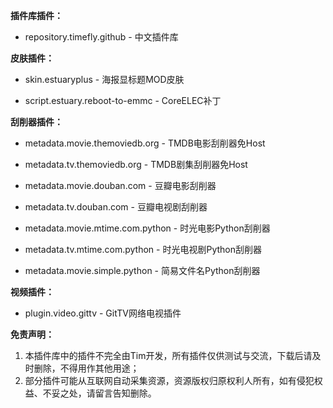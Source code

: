 **插件库插件：**

* repository.timefly.github - 中文插件库


**皮肤插件：**

* skin.estuaryplus - 海报显标题MOD皮肤

* script.estuary.reboot-to-emmc - CoreELEC补丁


**刮削器插件：**

* metadata.movie.themoviedb.org - TMDB电影刮削器免Host

* metadata.tv.themoviedb.org - TMDB剧集刮削器免Host

* metadata.movie.douban.com - 豆瓣电影刮削器

* metadata.tv.douban.com - 豆瓣电视剧刮削器

* metadata.movie.mtime.com.python - 时光电影Python刮削器

* metadata.tv.mtime.com.python - 时光电视剧Python刮削器

* metadata.movie.simple.python - 简易文件名Python刮削器


**视频插件：**

* plugin.video.gittv - GitTV网络电视插件


**免责声明：**

1. 本插件库中的插件不完全由Tim开发，所有插件仅供测试与交流，下载后请及时删除，不得用作其他用途；
2. 部分插件可能从互联网自动采集资源，资源版权归原权利人所有，如有侵犯权益、不妥之处，请留言告知删除。
